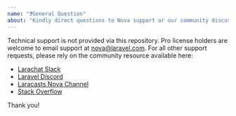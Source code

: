 ```yaml
---
name: "❓General Question"
about: "Kindly direct questions to Nova support or our community discussion boards."
---
```


Technical support is not provided via this repository. Pro license holders are welcome to email support at nova@laravel.com. For all other support requests, please rely on the community resource available here:

- [Larachat Slack](https://larachat.co)
- [Laravel Discord](https://discord.gg/FDzEUYP)
- [Laracasts Nova Channel](https://laracasts.com/discuss/channels/nova)
- [Stack Overflow](http://stackoverflow.com/questions/tagged/laravel-nova)

Thank you!
